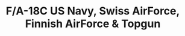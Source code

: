 ---
title: "F/A-18C US Navy, Swiss AirForce, Finnish AirForce & Topgun"
price: TBA
desc: ""
img_path: "/assets/img/KIN48031.jpg"
brand: AMMO
available: true
special_offer: false
new: false
soon: false
cat: "Plasticne-Makete"
subcat: "PM-KINETIC"
subsubcat: ""
sifra: "KIN48031"
---